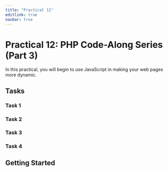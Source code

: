 ```yaml
---
title: "Practical 12"
editlink: true
navbar: true
---
```


# Practical 12: PHP Code-Along Series (Part 3)

In this practical, you will begin to use JavaScript in making your web pages more dynamic.

## Tasks

### Task 1

### Task 2

### Task 3

### Task 4

## Getting Started
